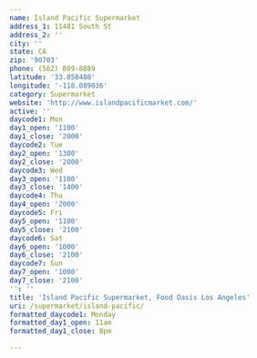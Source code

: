 ```yaml
---
name: Island Pacific Supermarket
address_1: 11481 South St
address_2: ''
city: ''
state: CA
zip: '90703'
phone: (562) 809-8889
latitude: '33.858488'
longitude: '-118.089036'
category: Supermarket
website: 'http://www.islandpacificmarket.com/'
active: ''
daycode1: Mon
day1_open: '1100'
day1_close: '2000'
daycode2: Tue
day2_open: '1300'
day2_close: '2000'
daycode3: Wed
day3_open: '1100'
day3_close: '1400'
daycode4: Thu
day4_open: '2000'
daycode5: Fri
day5_open: '1100'
day5_close: '2100'
daycode6: Sat
day6_open: '1000'
day6_close: '2100'
daycode7: Sun
day7_open: '1000'
day7_close: '2100'
'': ''
title: 'Island Pacific Supermarket, Food Oasis Los Angeles'
uri: /supermarket/island-pacific/
formatted_daycode1: Monday
formatted_day1_open: 11am
formatted_day1_close: 8pm

---
```

